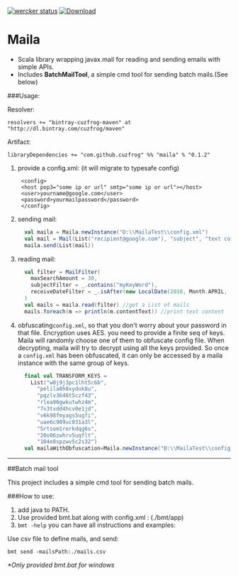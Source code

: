 [![wercker status](https://app.wercker.com/status/c35467530ee75ff7ceb3a82f252886e6/s/master "wercker status")](https://app.wercker.com/project/bykey/c35467530ee75ff7ceb3a82f252886e6)
[ ![Download](https://api.bintray.com/packages/cuzfrog/maven/maila/images/download.svg) ](https://bintray.com/cuzfrog/maven/maila/_latestVersion)
# Maila

* Scala library wrapping javax.mail for reading and sending emails with simple APIs.
* Includes **BatchMailTool**, a simple cmd tool for sending batch mails.(See below)

###Usage:

Resolver:

    resolvers += "bintray-cuzfrog-maven" at "http://dl.bintray.com/cuzfrog/maven"

Artifact:

    libraryDependencies += "com.github.cuzfrog" %% "maila" % "0.1.2"

1. provide a config.xml: (it will migrate to typesafe config)

        <config>
        <host pop3="some ip or url" smtp="some ip or url"></host>
        <user>yourname@google.com</user>
        <password>yourmailpassword</password>
        </config>

2. sending mail:

    ```scala
      val maila = Maila.newInstance("D:\\MailaTest\\config.xml")
      val mail = Mail(List("recipient@google.com"), "subject", "text content")
      maila.send(List(mail))
    ```

3. reading mail:
    ```scala
      val filter = MailFilter(
        maxSearchAmount = 30,
        subjectFilter = _.contains("myKeyWord"),
        receiveDateFilter = _.isAfter(new LocalDate(2016, Month.APRIL, 1))
      )
      val mails = maila.read(filter) //get a List of mails
      mails.foreach(m => println(m.contentText)) //print text content
    ```

4. obfuscating`config.xml`, so that you don't worry about your password in that file.
Encryption uses AES. you need to provide a finite seq of keys. Maila will randomly choose one of them
to obfuscate config file. When decrypting, maila will try to decrypt using all the keys
provided. So once a `config.xml` has been obfuscated, it can only be accessed by a maila
instance with the same group of keys.

    ```scala
      final val TRANSFORM_KEYS =
        List("w0j9j3pc1lht5c6b",
          "pelila8h8xyduk8u",
          "pqzlv3646t5czf43",
          "rlea96gwkutwhz4m",
          "7v3txdd4hcv0e1jd",
          "v6k98fmyags5ugfi",
          "uae6c909uc031a3l",
          "5rtsom1rerkdqg6s",
          "20o06zwhrv5uqflt",
          "104e8spzwv5c2s32")
      val mailaWithObfuscation=Maila.newInstance("D:\\MailaTest\\config.xml",true,TRANSFORM_KEYS.map(_.getBytes("utf8")))
    ```
---

##Batch mail tool

This project includes a simple cmd tool for sending batch mails.

###How to use:

1. add java to PATH.
2. Use provided bmt.bat along with config.xml : (./bmt/app)
3. `bmt -help`  you can have all instructions and examples:

Use csv file to define mails, and send:

    bmt send -mailsPath:./mails.csv

_*Only provided bmt.bat for windows_